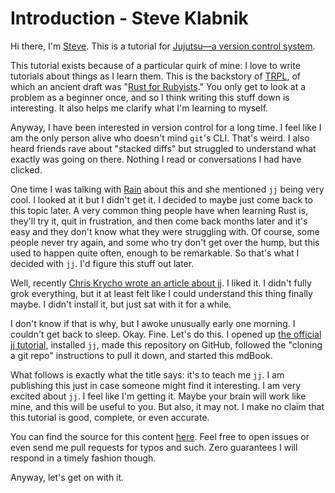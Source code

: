 # Introduction - Steve Klabnik

Hi there, I'm [Steve][steve]. This is a tutorial for [Jujutsu—a version control
system][jj].

This tutorial exists because of a particular quirk of mine: I love to write
tutorials about things as I learn them. This is the backstory of
[TRPL](https://doc.rust-lang.org/stable/book/), of which an ancient draft was
"[Rust for Rubyists][r4r]." You only get to look at a problem as a beginner
once, and so I think writing this stuff down is interesting. It also helps me
clarify what I'm learning to myself.

Anyway, I have been interested in version control for a long time. I feel like
I am the only person alive who doesn't mind `git`'s CLI. That's weird. I also
heard friends rave about "stacked diffs" but struggled to understand what exactly
was going on there. Nothing I read or conversations I had have clicked.

One time I was talking with [Rain](https://github.com/sunshowers) about this and
she mentioned `jj` being very cool. I looked at it but I didn't get it. I decided
to maybe just come back to this topic later. A very common thing people have when
learning Rust is, they'll try it, quit in frustration, and then come back months
later and it's easy and they don't know what they were struggling with. Of course,
some people never try again, and some who try don't get over the hump, but this
used to happen quite often, enough to be remarkable. So that's what I decided
with `jj`. I'd figure this stuff out later.

Well, recently [Chris Krycho wrote an article about jj][chris]. I liked it. I
didn't fully grok everything, but it at least felt like I could understand this
thing finally maybe. I didn't install it, but just sat with it for a while.

I don't know if that is why, but I awoke unusually early one morning. I
couldn't get back to sleep. Okay. Fine. Let's do this. I opened up [the official
jj tutorial][jj-vevo], installed `jj`, made this repository on GitHub, followed
the "cloning a git repo" instructions to pull it down, and started this mdBook.

What follows is exactly what the title says: it's to teach me `jj`. I am
publishing this just in case someone might find it interesting. I am very excited
about `jj`. I feel like I'm getting it. Maybe your brain will work like mine,
and this will be useful to you. But also, it may not. I make no claim that this
tutorial is good, complete, or even accurate.

You can find the source for this content [here][github]. Feel free to open
issues or even send me pull requests for typos and such. Zero guarantees I will
respond in a timely fashion though.

Anyway, let's get on with it.

[steve]: https://steveklabnik.com/
[jj]: https://github.com/martinvonz/jj
[r4r]: https://github.com/steveklabnik/rust_for_rubyists
[chris]: https://v5.chriskrycho.com/essays/jj-init/
[jj-vevo]: https://martinvonz.github.io/jj/v0.13.0/tutorial/
[github]: https://github.com/steveklabnik/jujutsu-tutorial

